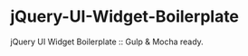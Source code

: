 jQuery-UI-Widget-Boilerplate
============================

jQuery UI Widget Boilerplate :: Gulp &amp; Mocha ready.
